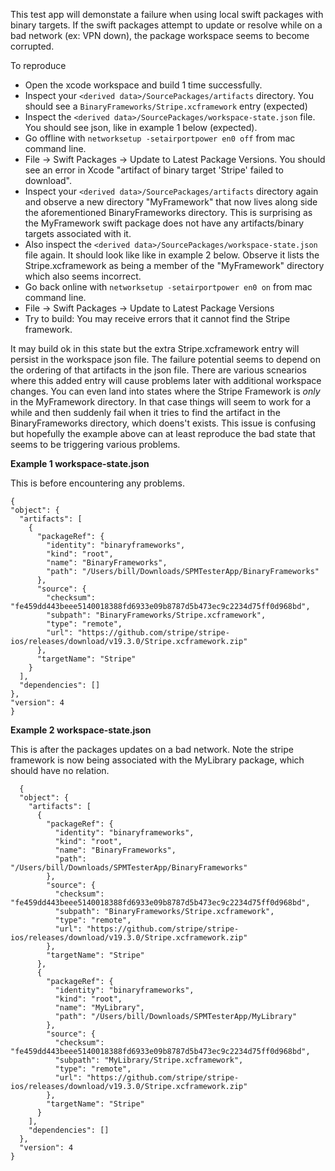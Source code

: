 This test app will demonstate a failure when using local swift packages with binary targets. If the swift packages attempt to update or resolve while on a bad network (ex: VPN down), the package workspace seems to become corrupted.

To reproduce

- Open the xcode workspace and build 1 time successfully.
- Inspect your `<derived data>/SourcePackages/artifacts` directory. You should see a `BinaryFrameworks/Stripe.xcframework` entry (expected)
- Inspect the `<derived data>/SourcePackages/workspace-state.json` file. You should see json, like in example 1 below (expected).
- Go offline with `networksetup -setairportpower en0 off` from mac command line.
- File -> Swift Packages -> Update to Latest Package Versions. You should see an error in Xcode "artifact of binary target 'Stripe' failed to download".
- Inspect your `<derived data>/SourcePackages/artifacts` directory again and observe a new directory "MyFramework" that now lives along side the aforementioned BinaryFrameworks directory. This is surprising as the MyFramework swift package does not have any artifacts/binary targets associated with it.
- Also inspect the `<derived data>/SourcePackages/workspace-state.json` file again. It should look like like in example 2 below. Observe it lists the Stripe.xcframework as being a member of the "MyFramework" directory which also seems incorrect. 
- Go back online with `networksetup -setairportpower en0 on` from mac command line.
- File -> Swift Packages -> Update to Latest Package Versions
- Try to build: You may receive errors that it cannot find the Stripe framework. 

It may build ok in this state but the extra Stripe.xcframework entry will persist in the workspace json file. The failure potential seems to depend on the ordering of that artifacts in the json file. There are various scnearios where this added entry will cause problems later with additional workspace changes. You can even land into states where the Stripe Framework is _only_ in the MyFramework directory. In that case things will seem to work for  a while and then suddenly fail when it tries to find the artifact in the BinaryFrameworks directory, which doens't exists. This issue is confusing but hopefully the example above can at least reproduce the bad state that seems to be triggering various problems.

**Example 1 workspace-state.json** 

This is before encountering any problems.
  
  ```
  {
  "object": {
    "artifacts": [
      {
        "packageRef": {
          "identity": "binaryframeworks",
          "kind": "root",
          "name": "BinaryFrameworks",
          "path": "/Users/bill/Downloads/SPMTesterApp/BinaryFrameworks"
        },
        "source": {
          "checksum": "fe459dd443beee5140018388fd6933e09b8787d5b473ec9c2234d75ff0d968bd",
          "subpath": "BinaryFrameworks/Stripe.xcframework",
          "type": "remote",
          "url": "https://github.com/stripe/stripe-ios/releases/download/v19.3.0/Stripe.xcframework.zip"
        },
        "targetName": "Stripe"
      }
    ],
    "dependencies": []
  },
  "version": 4
}
```

**Example 2 workspace-state.json**


This is after the packages updates on a bad network. Note the stripe framework is now being associated with the MyLibrary package, which should have no relation.
```
  {
  "object": {
    "artifacts": [
      {
        "packageRef": {
          "identity": "binaryframeworks",
          "kind": "root",
          "name": "BinaryFrameworks",
          "path": "/Users/bill/Downloads/SPMTesterApp/BinaryFrameworks"
        },
        "source": {
          "checksum": "fe459dd443beee5140018388fd6933e09b8787d5b473ec9c2234d75ff0d968bd",
          "subpath": "BinaryFrameworks/Stripe.xcframework",
          "type": "remote",
          "url": "https://github.com/stripe/stripe-ios/releases/download/v19.3.0/Stripe.xcframework.zip"
        },
        "targetName": "Stripe"
      },
      {
        "packageRef": {
          "identity": "binaryframeworks",
          "kind": "root",
          "name": "MyLibrary",
          "path": "/Users/bill/Downloads/SPMTesterApp/MyLibrary"
        },
        "source": {
          "checksum": "fe459dd443beee5140018388fd6933e09b8787d5b473ec9c2234d75ff0d968bd",
          "subpath": "MyLibrary/Stripe.xcframework",
          "type": "remote",
          "url": "https://github.com/stripe/stripe-ios/releases/download/v19.3.0/Stripe.xcframework.zip"
        },
        "targetName": "Stripe"
      }
    ],
    "dependencies": []
  },
  "version": 4
}
```
